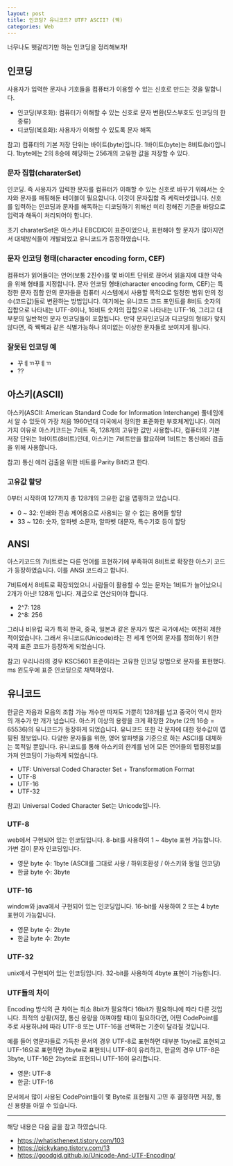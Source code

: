 ```yaml
---
layout: post
title: 인코딩? 유니코드? UTF? ASCII? (꿱)
categories: Web
---
```


너무나도 햇갈리기만 하는 인코딩을 정리해보자!

## 인코딩

사용자가 입력한 문자나 기호들을 컴퓨터가 이용할 수 있는 신호로 만드는 것을 말합니다.

- 인코딩(부호화): 컴퓨터가 이해할 수 있는 신호로 문자 변환(모스부호도 인코딩의 한 종류)
- 디코딩(복호화): 사용자가 이해할 수 있도록 문자 해독

참고) 컴퓨터의 기본 저장 단위는 바이트(byte)입니다. 1바이트(byte)는 8비트(bit)입니다. 1byte에는 2의 8승에 해당하는 256개의 고유한 값을 저장할 수 있다.

### 문자 집합(charaterSet)

인코딩. 즉 사용자가 입력한 문자를 컴퓨터가 이해할 수 있는 신호로 바꾸기 위해서는 숫자와 문자를 매핑해둔 테이블이 필요합니다. 이것이 문자집합 즉 케릭터셋입니다. 신호를 입력하는 인코딩과 문자를 해독하는 디코딩하기 위해선 미리 정해진 기준을 바탕으로 입력과 해독이 처리되어야 합니다.

초기 charaterSet은 아스키나 EBCDIC이 표준이었으나, 표현해야 할 문자가 많아지면서 대체방식들이 개발되었고 유니코드가 등장하였습니다.

### 문자 인코딩 형태(character encoding form, CEF)

컴퓨터가 읽어들이는 언어(보통 2진수)를 몇 바이트 단위로 끊어서 읽을지에 대한 약속을 위해 형태를 지정합니다. 문자 인코딩 형태(character encoding form, CEF)는 특정한 문자 집합 안의 문자들을 컴퓨터 시스템에서 사용할 목적으로 일정한 범위 안의 정수(코드값)들로 변환하는 방법입니다. 여기에는 유니코드 코드 포인트를 8비트 숫자의 집합으로 나타내는 UTF-8이나, 16비트 숫자의 집합으로 나타내는 UTF-16, 그리고 대부분의 일반적인 문자 인코딩들이 포함됩니다. 만약 문자인코딩과 디코딩의 형태가 맞지 않다면, 즉 꿱꿱과 같은 식별가능하나 의미없는 이상한 문자들로 보여지게 됩니다.

### 잘못된 인코딩 예

- 꾸ㅖㄲ꾸ㅖㄲ
- ??

## 아스키(ASCII)

아스키(ASCII: American Standard Code for Information Interchange) 풀네임에서 알 수 있듯이 가장 처음 1960년대 미국에서 정의한 표준화한 부호체계입니다. 여러 가지 이유로 아스키코드는 7비트 즉, 128개의 고유한 값만 사용합니다, 컴퓨터의 기본 저장 단위는 1바이트(8비트)인데, 아스키는 7비트만을 활요하며 1비트는 통신에러 검출을 위해 사용합니다.

참고) 통신 에러 검출을 위한 비트를 Parity Bit라고 한다.

### 고유값 할당

0부터 시작하여 127까지 총 128개의 고유한 값을 맵핑하고 있습니다.

- 0 ~ 32: 인쇄와 전송 제어용으로 사용되는 알 수 없는 용어들 할당
- 33 ~ 126: 숫자, 알파벳 소문자, 알파벳 대문자, 특수기호 등이 할당

## ANSI

아스키코드의 7비트로는 다른 언어를 표현하기에 부족하여 8비트로 확장한 아스키 코드가 등장하였습니다. 이를 ANSI 코드라고 합니다.

7비트에서 8비트로 확장되었으니 사람들이 활용할 수 있는 문자는 1비트가 늘어났으니 2개가 아닌! 128개 입니다. 제곱으로 연산되어야 합니다.

- 2^7: 128
- 2^8: 256

그러나 비유럽 국가 특히 한국, 중국, 일본과 같은 문자가 많은 국가에서는 여전히 제한적이었습니다. 그래서 유니코드(Unicode)라는 전 세계 언어의 문자를 정의하기 위한 국제 표준 코드가 등장하게 되었습니다.

참고) 우리나라의 경우 KSC5601 표준이라는 고유한 인코딩 방법으로 문자를 표현했다. ms 윈도우에 표준 인코딩으로 채택하였다.

## 유니코드
한글은 자음과 모음의 조합 가능 개수만 따져도 가뿐히 128개를 넘고 중국어 역시 한자의 개수가 만 개가 넘습니다. 아스키 이상의 용량을 크게 확장한 2byte (2의 16승 = 65536)의 유니코드가 등장하게 되었습니다. 유니코드 또한 각 문자에 대한 정수값이 맵핑된 정보입니다. 다양한 문자들을 위한, 영어 알파벳을 기준으로 하는 ASCII를 대체하는 목적일 뿐입니다. 유니코드를 통해 아스키의 한계를 넘어 모든 언어들의 맵핑정보를 가져 인코딩이 가능하게 되었습니다.

- UTF: Universal Coded Character Set + Transformation Format
- UTF-8
- UTF-16
- UTF-32

참고) Universal Coded Character Set는 Unicode입니다.

### UTF-8

web에서 구현되어 있는 인코딩입니다. 8-bit를 사용하여 1 ~ 4byte 표현 가능합니다. 가변 길이 문자 인코딩입니다.

- 영문 byte 수: 1byte (ASCII를 그대로 사용 / 하위호환성 / 아스키와 동일 인코딩)
- 한글 byte 수: 3byte

### UTF-16

window와 java에서 구현되어 있는 인코딩입니다. 16-bit를 사용하여 2 또는 4 byte 표현이 가능합니다.

- 영문 byte 수: 2byte
- 한글 byte 수: 2byte

### UTF-32

unix에서 구현되어 있는 인코딩입니다. 32-bit를 사용하여 4byte 표현이 가능합니다.

### UTF들의 차이

Encoding 방식의 큰 차이는 최소 8bit가 필요하다 16bit가 필요하냐에 따라 다른 것입니다. 최적의 상황(저쟝, 통신 용량을 아껴야할 때)이 필요하다면, 어떤 CodePoint를 주로 사용하냐에 따라 UTF-8 또는 UTF-16을 선택하는 기준이 달라질 것입니다.

예를 들어 영문자들로 가득찬 문서의 경우 UTF-8로 표현하면 대부분 1byte로 표현되고 UTF-16으로 표현하면 2byte로 표현되니 UTF-8이 유리하고, 한글의 경우 UTF-8은 3byte, UTF-16은 2byte로 표현되니 UTF-16이 유리합니다.

- 영문: UTF-8
- 한글: UTF-16

문서에서 많이 사용된 CodePoint들이 몇 Byte로 표현될지 고민 후 결정하면 저장, 통신 용량을 아낄 수 있습니다.

---

해당 내용은 다음 글을 참고 하였습니다.

- https://whatisthenext.tistory.com/103
- https://pickykang.tistory.com/13
- https://goodgid.github.io/Unicode-And-UTF-Encoding/